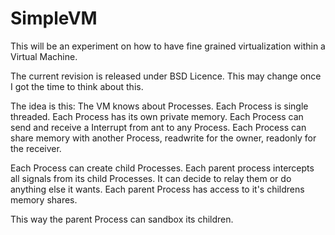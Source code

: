 SimpleVM
========

This will be an experiment on how to have fine grained virtualization within a Virtual Machine.

The current revision is released under BSD Licence. This may change once I got the time to think about this.

The idea is this:
The VM knows about Processes.
Each Process is single threaded.
Each Process has its own private memory.
Each Process can send and receive a Interrupt from ant to any Process.
Each Process can share memory with another Process, readwrite for the owner, readonly for the receiver.

Each Process can create child Processes.
Each parent process intercepts all signals from its child Processes. It can decide to relay them or do anything else it wants.
Each parent Process has access to it's childrens memory shares.

This way the parent Process can sandbox its children.
